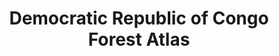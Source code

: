 ---
title: 'Democratic Republic of Congo Forest Atlas'
slug: 'democratic-republic-congo-forest-atlas'
published: true
categories: [gallery]
content: 'View an interactive map with land-use data for the Democratic Republic of the Congo.'
href: 'http://cod.forest-atlas.org'
href_target: '_blank'
href_text: 'Launch App'
href_class: 'btn green medium mobile-friendly'
source: 'World Resources Institute and Ministry of Environment, Nature Conservation, and Tourism of the Democratic Republic of the Congo'
filters: 'africa, data, global-forest-watch, maps, mining, map-builder'
---